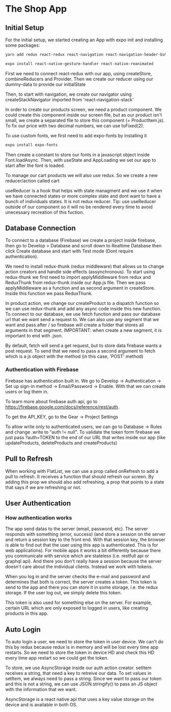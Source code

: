# The Shop App

## Initial Setup

For the initial setup, we started creating an App with expo init and installing some packages:

```bash
yarn add redux react-redux react-navigation react-navigation-header-buttons react-navigation-drawer react-navigation-tabs react-navigation-stack

expo install react-native-gesture-handler react-native-reanimated
```

First we need to connect react-redux with our app, using createStore, combineReducers and Provider. Then we create our reducer using our dummy-data to provide our initialState

Then, to start with navigation, we create our navigator using createStackNavigator imported from 'react-navigation-stack'

In order to create our products screen, we need a product component. We could create this component inside our screen file, but as our product isn't small, we create a separated file to store this component (= ProductItem.js).
To fix our price with two decimal numbers, we can use toFixed(2).

To use custom fonts, we first need to add expo-fonts by installing it

```bash
expo install expo-fonts
```

Then create a constant to store our fonts in a javascript object inside Font.loadAsync. Then, with useState and AppLoading we set our app to start after the font is loaded.

To manage our cart products we will also use redux. So we create a new reducer/action called cart

useReducer is a hook that helps with state managment and we use it when we have connected states or more complex state and dont want to have a bunch of individuals states. It is not redux reducer.
Tip: use useReducer outside of our component so it will no be rendered every time to avoid unecessary recreation of this fuction.

## Database Connection

To connect to a database (Firebase) we create a project inside firebase, then go to Develop > Database and scroll down to Realtime Database then click Create database and start with Test mode (Dont require authentication).

We need to install redux-thunk (redux middleware) that allows us to change action creators and handle side effects (assynchronous). To start using redux-thunk we first need to import applyMiddleware from redux and ReduxThunk from redux-thunk inside our App.js file. Then we pass applyMiddleware as a function and as second argument in createStore. Inside this function we pass ReduxThunk.

In product action, we change our createProduct to a dispatch function so we can use redux-thunk and add any async code inside this new function. To connect to our database, we use fetch function and pass our database url that we want send a request to. We can also use any segment that we want and pass after / so firebase will create a folder that stores all arguments in that segment.
IMPORTANT: when create a new segment, it is important to end with .json.

By default, fetch will send a get request, but to store data firebase wants a post request. To send that we need to pass a second argument to fetch which is a js object with the method (in this case, 'POST' method)

### Authentication with Firebase

Firebase has authentication built in. We go to Develop -> Authentication -> Set up sign-in method -> Email/Password -> Enable. With that we can create users or log them in.

To learn more about firebase auth api, go to https://firebase.google.com/docs/reference/rest/auth.

To get the API_KEY, go to the Gear -> Project Settings

To allow write only to authenticated users, we can go to Database -> Rules and change .write to "auth != null". To validate the token form firebase we just pass ?auth=TOKEN to the end of our URL that writes inside our app (like updateProducts, deleteProducts and createProducts)

## Pull to Refresh

When working with FlatList, we can use a prop called onRefresh to add a pull to refresh. It receives a function that should refresh our screen. By adding this prop we should also add refreshing, a prop that points to a state that says if we are refreshing or not.

## User Authentication

### How authentication works

The app send datas to the server (email, password, etc). The server responds with something (error, success) (and store a session on the server and return a session key to the front end. With that session key, the browser is able to find out that the user using this app is authenticated. This is for web applications). For mobile apps it works a bit differently because there you communicate with service which are stateless (i.e. restfull api or graphql api). And there you don't really have a session because the server doesn't care about the individual clients. Instead we work with tokens.

When you log in and the server checks the e-mail and password and determines that both is correct, the server creates a token. This token is send to the app and there you can store it in some storage, i.e. the redux storage. If the user log out, we simply delete this token.

This token is also used for something else on the server. For example, certain URL which are only exposed to logged in users, like creating products in this app.

## Auto Login

To auto login a user, we need to store the token in user device. We can't do this by redux because redux is in memory and will be lost every time app restarts. So we need to store the token in device HD and check this HD every time app restart so we could get the token.

To store, we use AsyncStorage inside our auth action creator. setItem receives a string, that need a key to retreive our data. To set values in setItem, we always need to pass a string. Since we want to pass our token and this is not a string, we can use JSON.stringify() to pass an JS object with the information that we want.

AsyncStorage is a react native api that uses a key value storage on the device and is available in both OS.

